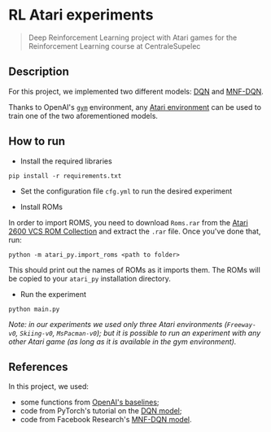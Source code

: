 # RL Atari experiments
> Deep Reinforcement Learning project with Atari games for the Reinforcement Learning course at CentraleSupelec

## Description
For this project, we implemented two different models: [DQN](https://arxiv.org/abs/1312.5602) and [MNF-DQN](https://arxiv.org/abs/1806.02315).

Thanks to OpenAI's [`gym`](https://github.com/openai/gym) environment, any [Atari environment](https://gym.openai.com/envs/#atari) can be used to train one of the two aforementioned models.

## How to run
- Install the required libraries
```
pip install -r requirements.txt
```
- Set the configuration file `cfg.yml` to run the desired experiment

- Install ROMs

In order to import ROMS, you need to download `Roms.rar` from the [Atari 2600 VCS ROM Collection](http://www.atarimania.com/rom_collection_archive_atari_2600_roms.html) and extract the `.rar` file.  Once you've done that, run:

`python -m atari_py.import_roms <path to folder>`

This should print out the names of ROMs as it imports them.  The ROMs will be copied to your `atari_py` installation directory.

- Run the experiment
```
python main.py
```

_Note: in our experiments we used only three Atari environments (`Freeway-v0`, `Skiing-v0`, `MsPacman-v0`); but it is possible to run an experiment with any other Atari game (as long as it is available in the gym environment)._

## References
In this project, we used:
- some functions from [OpenAI's baselines](https://github.com/openai/baselines);
- code from PyTorch's tutorial on the [DQN model](https://pytorch.org/tutorials/intermediate/reinforcement_q_learning.html);
- code from Facebook Research's [MNF-DQN model](https://github.com/facebookresearch/RandomizedValueFunctions).
